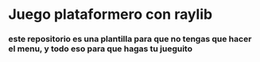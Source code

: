 # Juego plataformero con raylib
### este repositorio es una plantilla para que no tengas que hacer el menu, y todo eso para que hagas tu jueguito
